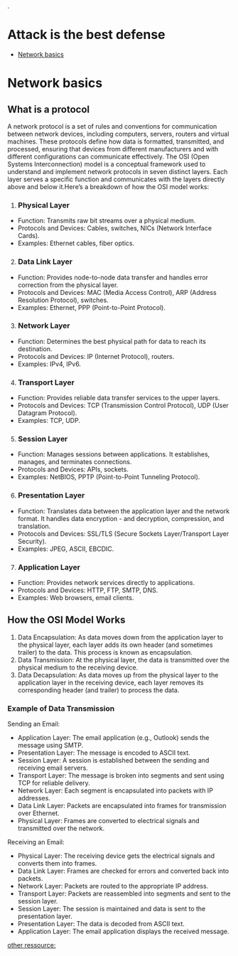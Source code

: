 .
# Attack is the best defense

- [Network basics](#network-basics)

# Network basics

## What is a protocol

A network protocol is a set of rules and conventions for communication between network devices, including computers, servers, routers and virtual machines.
These protocols define how data is formatted, transmitted, and processed, ensuring that devices from different manufacturers and with different configurations can communicate effectively.
The OSI (Open Systems Interconnection) model is a conceptual framework used to understand and implement network protocols in seven distinct layers. Each layer serves a specific function and communicates with the layers directly above and below it.Here’s a breakdown of how the OSI model works:
1. ### Physical Layer
- Function: Transmits raw bit streams over a physical medium.
- Protocols and Devices: Cables, switches, NICs (Network Interface Cards).
- Examples: Ethernet cables, fiber optics.
2. ### Data Link Layer
- Function: Provides node-to-node data transfer and handles error correction from the physical layer.
- Protocols and Devices: MAC (Media Access Control), ARP (Address Resolution Protocol), switches.
- Examples: Ethernet, PPP (Point-to-Point Protocol).
3. ### Network Layer
- Function: Determines the best physical path for data to reach its destination.
- Protocols and Devices: IP (Internet Protocol), routers.
- Examples: IPv4, IPv6.
4. ### Transport Layer
- Function: Provides reliable data transfer services to the upper layers.
- Protocols and Devices: TCP (Transmission Control Protocol), UDP (User Datagram Protocol).
- Examples: TCP, UDP.
5. ### Session Layer
- Function: Manages sessions between applications. It establishes, manages, and terminates connections.
- Protocols and Devices: APIs, sockets.
- Examples: NetBIOS, PPTP (Point-to-Point Tunneling Protocol).
6. ### Presentation Layer
- Function: Translates data between the application layer and the network format. It handles data encryption - and decryption, compression, and translation.
- Protocols and Devices: SSL/TLS (Secure Sockets Layer/Transport Layer Security).
- Examples: JPEG, ASCII, EBCDIC.
7. ### Application Layer
- Function: Provides network services directly to applications.
- Protocols and Devices: HTTP, FTP, SMTP, DNS.
- Examples: Web browsers, email clients.

## How the OSI Model Works
1. Data Encapsulation: As data moves down from the application layer to the physical layer, each layer adds its own header (and sometimes trailer) to the data. This process is known as encapsulation.
2. Data Transmission: At the physical layer, the data is transmitted over the physical medium to the receiving device.
3. Data Decapsulation: As data moves up from the physical layer to the application layer in the receiving device, each layer removes its corresponding header (and trailer) to process the data.

### Example of Data Transmission
Sending an Email:

- Application Layer: The email application (e.g., Outlook) sends the message using SMTP.
- Presentation Layer: The message is encoded to ASCII text.
- Session Layer: A session is established between the sending and receiving email servers.
- Transport Layer: The message is broken into segments and sent using TCP for reliable delivery.
- Network Layer: Each segment is encapsulated into packets with IP addresses.
- Data Link Layer: Packets are encapsulated into frames for transmission over Ethernet.
- Physical Layer: Frames are converted to electrical signals and transmitted over the network.

Receiving an Email:

- Physical Layer: The receiving device gets the electrical signals and converts them into frames.
- Data Link Layer: Frames are checked for errors and converted back into packets.
- Network Layer: Packets are routed to the appropriate IP address.
- Transport Layer: Packets are reassembled into segments and sent to the session layer.
- Session Layer: The session is maintained and data is sent to the presentation layer.
- Presentation Layer: The data is decoded from ASCII text.
- Application Layer: The email application displays the received message.

[other ressource:](https://www.techtarget.com/searchnetworking/definition/protocol)